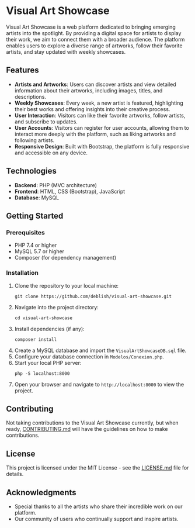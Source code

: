 
# Visual Art Showcase

Visual Art Showcase is a web platform dedicated to bringing emerging artists into the spotlight. By providing a digital space for artists to display their work, we aim to connect them with a broader audience. The platform enables users to explore a diverse range of artworks, follow their favorite artists, and stay updated with weekly showcases.

## Features

- **Artists and Artworks**: Users can discover artists and view detailed information about their artworks, including images, titles, and descriptions.
- **Weekly Showcases**: Every week, a new artist is featured, highlighting their best works and offering insights into their creative process.
- **User Interaction**: Visitors can like their favorite artworks, follow artists, and subscribe to updates.
- **User Accounts**: Visitors can register for user accounts, allowing them to interact more deeply with the platform, such as liking artworks and following artists.
- **Responsive Design**: Built with Bootstrap, the platform is fully responsive and accessible on any device.

## Technologies

- **Backend**: PHP (MVC architecture)
- **Frontend**: HTML, CSS (Bootstrap), JavaScript
- **Database**: MySQL

## Getting Started

### Prerequisites

- PHP 7.4 or higher
- MySQL 5.7 or higher
- Composer (for dependency management)

### Installation

1. Clone the repository to your local machine:
    ```
    git clone https://github.com/deblish/visual-art-showcase.git
    ```
2. Navigate into the project directory:
    ```
    cd visual-art-showcase
    ```
3. Install dependencies (if any):
    ```
    composer install
    ```
4. Create a MySQL database and import the `VisualArtShowcaseDB.sql` file.
5. Configure your database connection in `Modelos/Conexion.php`.
6. Start your local PHP server:
    ```
    php -S localhost:8000
    ```
7. Open your browser and navigate to `http://localhost:8000` to view the project.

## Contributing

Not taking contributions to the Visual Art Showcase currently, but when ready, [CONTRIBUTING.md](CONTRIBUTING.md) will have the guidelines on how to make contributions.

## License

This project is licensed under the MIT License - see the [LICENSE.md](LICENSE.md) file for details.

## Acknowledgments

- Special thanks to all the artists who share their incredible work on our platform.
- Our community of users who continually support and inspire artists.
